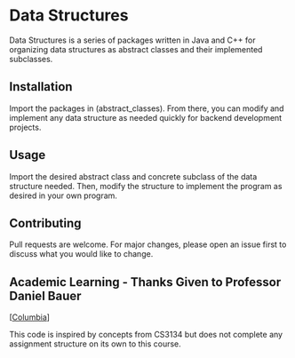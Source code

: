 # Data Structures

Data Structures is a series of packages written in Java and C++ for organizing 
data structures as abstract classes and their implemented subclasses.

## Installation

Import the packages in (abstract_classes). From there, you can modify and 
implement any data structure as needed quickly for backend development projects. 


## Usage

Import the desired abstract class and concrete subclass of the data structure 
needed. Then, modify the structure to implement the program as desired in 
your own program.

## Contributing

Pull requests are welcome. For major changes, please open an issue first
to discuss what you would like to change.

## Academic Learning - Thanks Given to Professor Daniel Bauer

[[Columbia](http://www.cs.columbia.edu/~bauer/cs3134-f15/index.html)]

This code is inspired by concepts from CS3134 but does not complete any 
assignment structure on its own to this course.
